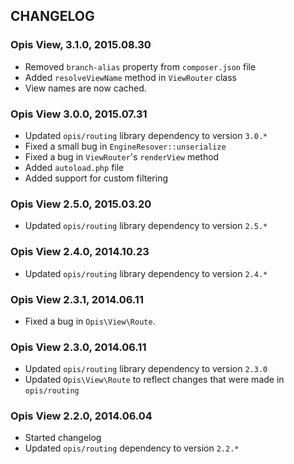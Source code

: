 CHANGELOG
-----------
### Opis View, 3.1.0, 2015.08.30

* Removed `branch-alias` property from `composer.json` file
* Added `resolveViewName` method in `ViewRouter` class
* View names are now cached.

### Opis View 3.0.0, 2015.07.31

* Updated `opis/routing` library dependency to version `3.0.*`
* Fixed a small bug in `EngineResover::unserialize`
* Fixed a bug in `ViewRouter`'s `renderView` method
* Added `autoload.php` file
* Added support for custom filtering

### Opis View 2.5.0, 2015.03.20

* Updated `opis/routing` library dependency to version `2.5.*`

### Opis View 2.4.0, 2014.10.23

* Updated `opis/routing` library dependency to version `2.4.*`

### Opis View 2.3.1, 2014.06.11

*  Fixed a bug in `Opis\View\Route`.

### Opis View 2.3.0, 2014.06.11

* Updated `opis/routing` library dependency to version `2.3.0`
* Updated `Opis\View\Route` to reflect changes that were made in `opis/routing`

### Opis View 2.2.0, 2014.06.04

* Started changelog
* Updated `opis/routing` dependency to version `2.2.*`

